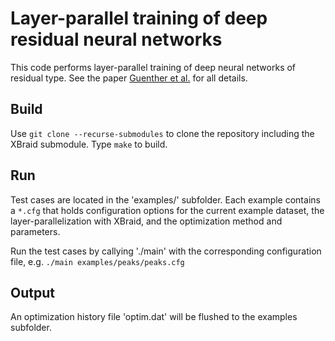# Layer-parallel training of deep residual neural networks 

This code performs layer-parallel training of deep neural networks of residual type. See the paper [Guenther et al.](https://arxiv.org/pdf/1812.04352.pdf) for all details.


## Build

Use `git clone --recurse-submodules` to clone the repository including the XBraid submodule. Type `make` to build. 

## Run

Test cases are located in the 'examples/' subfolder. Each example contains a `*.cfg` that holds configuration options for the current example dataset, the layer-parallelization with XBraid, and the optimization method and parameters. 

Run the test cases by callying './main' with the corresponding configuration file, e.g. `./main examples/peaks/peaks.cfg`

## Output
An optimization history file 'optim.dat' will be flushed to the examples subfolder. 

